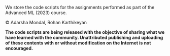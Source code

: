 We store the code scripts for the assignments performed as part of the Advanced ML (2023) course.

© Adarsha Mondal, Rohan Karthikeyan

<b>The code scripts are being released with the objective of sharing what we have learned with the community. Unattributed publishing and uploading of these contents with or without modification on the Internet is not encouraged.</b>
